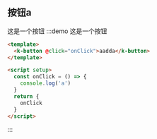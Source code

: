 ## 按钮a
这是一个按钮
:::demo 这是一个按钮
```html
<template>
  <k-button @click="onClick">aadda</k-button>
</template>

<script setup>
  const onClick = () => {
    console.log('a')
  }
  return {
    onClick
  }
</script>
```
:::
